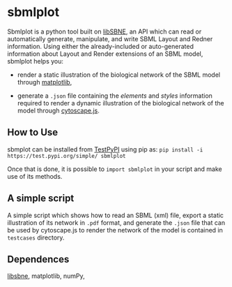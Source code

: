 # sbmlplot

Sbmlplot is a python tool built on <a href="https://github.com/adelhpour/SBNE">libSBNE</a>, an API which can read or automatically generate, manipulate, and write SBML Layout and Redner information. Using either the already-included or auto-generated information about Layout and Render extensions of an SBML model, sbmlplot helps you:

* render a static illustration of the biological network of the SBML model through <a href="https://matplotlib.org/">matplotlib</a>,
    
* generate a `.json` file containing the *elements* and *styles* information required to render a dynamic illustration of the biological network of the model through <a href="https://js.cytoscape.org/">cytoscape.js</a>.

## How to Use

sbmplot can be installed from <a href="https://test.pypi.org/">TestPyPI</a> using pip as:
`pip install -i https://test.pypi.org/simple/ sbmlplot`

Once that is done, it is possible to `import sbmlplot` in your script and make use of its methods. 


## A simple script
A simple script which shows how to read an SBML (xml) file, export a static illustration of its network in `.pdf` format, and generate the `.json` file that can be used by cytoscape.js to render the network of the model is contained in `testcases` directory.

## Dependences
<a href="https://github.com/adelhpour/SBNE">libsbne</a>, matplotlib, numPy, 


